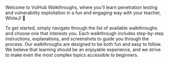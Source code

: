 Welcome to VulHub Walkthroughs, where you'll learn penetration testing and vulnerability exploitation in a fun and engaging way with your teacher, WhiteJ! 🚀

To get started, simply navigate through the list of available walkthroughs and choose one that interests you. Each walkthrough includes step-by-step instructions, explanations, and screenshots to guide you through the process.
Our walkthroughs are designed to be both fun and easy to follow. We believe that learning should be an enjoyable experience, and we strive to make even the most complex topics accessible to beginners.
